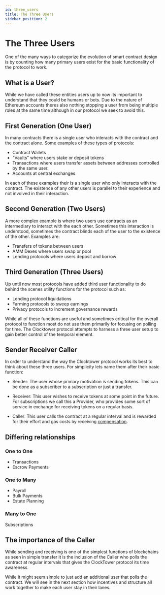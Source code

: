 ```yaml
---
id: three_users
title: The Three Users
sidebar_position: 2
---
```


# The Three Users

One of the many ways to categorize the evolution of smart contract design is by counting how many primary users exist for the basic functionality of the protocol to work. 

## What is a User?

While we have called these entities users up to now its important to understand that they could be humans or bots. Due to the nature of Ethereum accounts theres also nothing stopping a user from being multiple roles at the same time although in our protocol we seek to avoid this. 

## First Generation (One User)

In many contracts there is a single user who interacts with the contract and the contract alone. Some examples of these types of protocols:

- Contract Wallets
- "Vaults" where users stake or deposit tokens
- Transactions where users transfer assets between addresses controlled by the same user. 
- Accounts at central exchanges

In each of these examples their is a single user who only interacts with the contract. The existence of any other users is parallel to their experience and not involved in their interaction. 

## Second Generation (Two Users)

A more complex example is where two users use contracts as an intermediary to interact with the each other. Sometimes this interaction is understood, sometimes the contract blinds each of the user to the existence of the other. Examples are:

- Transfers of tokens between users
- AMM Dexes where users swap or pool
- Lending protocols where users deposit and borrow

## Third Generation (Three Users)

Up until now most protocols have added third user functionality to do behind the scenes utility functions for the protocol such as:

- Lending protocol liquidations
- Farming protocols to sweep earnings 
- Privacy protocols to increment governance rewards

While all of these functions are useful and sometimes critical for the overall protocol to function most do not use them primarily for focusing on polling for time. The Clocktower protocol attempts to harness a three user setup to gain better control of the temporal element. 

## Sender Receiver Caller

In order to understand the way the Clocktower protocol works its best to think about these three users. For simplicity lets name them after their basic function:

- Sender: The user whose primary motivation is sending tokens. This can be done as a subscriber to a subscription or just a transfer. 

- Receiver: This user wishes to receive tokens at some point in the future. For subscriptions we call this a Provider, who provides some sort of service in exchange for receiving tokens on a regular basis. 

- Caller: This user calls the contract at a regular interval and is rewarded for their effort and gas costs by receiving [compensation](./02_incentives.md). 

## Differing relationships

### One to One

- Transactions
- Escrow Payments

### One to Many

- Payroll
- Bulk Payments
- Estate Planning

### Many to One

Subscriptions

## The importance of the Caller

While sending and receiving is one of the simplest functions of blockchains as seen in simple transfer it is the inclusion of the Caller who polls the contract at regular intervals that gives the ClockTower protocol its time awareness. 

While it might seem simple to just add an additional user that polls the contract. We will see in the next section how incentives and structure all work together to make each user stay in their lanes. 

